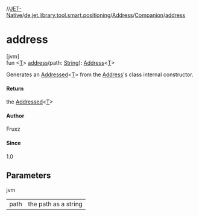 //[JET-Native](../../../../index.md)/[de.jet.library.tool.smart.positioning](../../index.md)/[Address](../index.md)/[Companion](index.md)/[address](address.md)

# address

[jvm]\
fun &lt;[T](address.md)&gt; [address](address.md)(path: [String](https://kotlinlang.org/api/latest/jvm/stdlib/kotlin/-string/index.html)): [Address](../index.md)&lt;[T](address.md)&gt;

Generates an [Addressed](../../-addressed/index.md)<[T](address.md)> from the [Address](../index.md)'s class internal constructor.

#### Return

the [Addressed](../../-addressed/index.md)<[T](address.md)>

#### Author

Fruxz

#### Since

1.0

## Parameters

jvm

| | |
|---|---|
| path | the path as a string |

